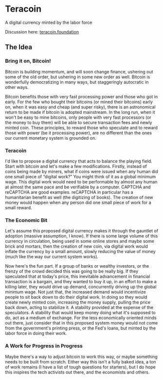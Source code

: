 # Teracoin

A digital currency minted by the labor force

Discussion here: [teracoin.foundation](http://teracoin.foundation)

## The Idea

### Bring it on, Bitcoin!

Bitcoin is building momentum, and will soon change finance, ushering out some of the old order, but ushering in some new order as well. Bitcoin is wonderfully democratizing in many ways, but staggeringly autocratic in other ways.

Bitcoin benefits those with very fast processing power and those who got in early. For the few who bought their bitcoins (or mined their bitcoins) early on, when it was easy and cheap (and super risky), there is an astronomical return to be made if bitcoin is adopted mainstream. In the long run, when it won't be easy to mine bitcoins, only people with very fast processors (or the money to buy them) will be able to secure transaction fees and newly minted coin. These principles, to reward those who speculate and to reward those with power (be it processing power), are no different than the ones our current monetary system is grounded on.

### Teracoin

I'd like to propose a digital currency that acts to balance the playing field. Start with bitcoin and let's make a few modifications. Firstly, instead of coins being made by miners, what if coins were issued when any human did one small piece of “digital work?” You might think of it as a global minimum wage. This digital work would need to be performable by almost any human at almost the same pace and be verifiable by a computer. CAPTCHA and reCAPTCHA are good examples. reCAPTCHA in particular has a humanitarian benefit as well (the digitizing of books). The creation of new money would happen when any person did one small piece of work for a small reward.

### The Economic Bit

Let's assume this proposed digital currency makes it through the gauntlet of adoption (massive assumption, I know). If there is some large volume of this currency in circulation, being used in some online stores and maybe some brick and mortars, then the creation of new coin, via digital work would inflate the currency by a small amount, slowly reducing the value of money (much like the way our current system works).

Now here's the fun part. If a group of banks or wealthy investors, or the frenzy of the crowd decided this was going to be really big. If they speculated that at today's price, this inevitable advancement in financial transaction is a bargain, and they wanted to buy it up, in an effort to make a killing later, they would drive up demand, concurrently driving up the global minimum wage. Not just that, the increased demand would incentivize people to sit back down to do their digital work. In doing so they would create newly minted coin, increasing the money supply, pulling the price back down, acting to stabilize it. A stability provided at the expense of the speculators. A stability that would keep money doing what it's supposed to do, act as a medium of exchange. For the less economically oriented minds out there, just consider that in this proposed system money would not come from the government's printing press, or the Fed's loans, but minted by the labor force in doing their work.

### A Work for Progress in Progress

Maybe there's a way to adjust bitcoin to work this way, or maybe something needs to be built from scratch. Either way this isn't a fully baked idea, a ton of work remains (I have a list of tough questions for starters), but I do hope this inspires the tech activists out there, and the economists and others.
